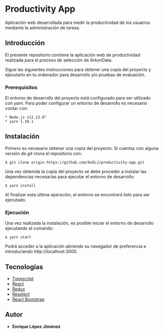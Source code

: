 # Productivity App

Aplicación web desarrollada para medir la productividad de los usuarios mediante la administración de tareas.


## Introducción

El presente repositorio contiene la aplicación web de productividad realizada para el proceso de selección de ArkonData.

Sigue las siguientes instrucciones para obtener una copia del proyecto y ejecutarlo en tu ordenador para desarrollo y/o pruebas de evaluación.


### Prerequisitos

El entorno de desarrollo del proyecto está configurado para ser utilizado con *yarn*. Para poder configurar un entorno de desarrollo es necesario contar con:

```
* Node.js v12.13.0^
* yarn 1.19.1
```

## Instalación

Primero es necesario obtener una copia del proyecto. Si cuentas con alguna versión de *git* clona el repositorio con:

```
$ git clone origin https://github.com/0xELJ/productivity-app.git
```

Una vez obtenida la copia del proyecto se debe proceder a instalar las dependencias necesarias para ejecutar el entorno de desarrollo:

```
$ yarn install
```

Al finalizar esta última operación, el entorno se encontrará listo para ser ejecutado.

### Ejecución

Una vez realizada la instalación, es posible iniciar el entorno de desarrollo ejecutando el comando:

```
$ yarn start
```

Podrá acceder a la aplicación abriendo su navegador de preferencia e introduciendo http://localhost:3000.

## Tecnologías

* [Typescript](https://www.typescriptlang.org/)
* [React](https://reactjs.org/)
* [Redux](https://redux.js.org/)
* [Reselect](https://github.com/reduxjs/reselect)
* [React Bootstrap](https://react-bootstrap.github.io/)


## Autor

* **Enrique López Jiménez**
